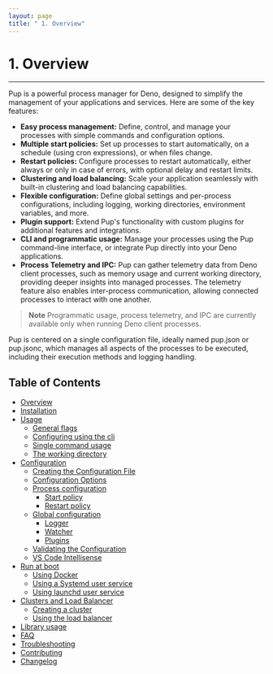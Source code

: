 ```yaml
---
layout: page
title: " 1. Overview"
---
```


# 1. Overview

---

Pup is a powerful process manager for Deno, designed to simplify the management of your applications and services. Here are some of the key features:

- **Easy process management:** Define, control, and manage your processes with simple commands and configuration options.
- **Multiple start policies:** Set up processes to start automatically, on a schedule (using cron expressions), or when files change.
- **Restart policies:** Configure processes to restart automatically, either always or only in case of errors, with optional delay and restart limits.
- **Clustering and load balancing:** Scale your application seamlessly with built-in clustering and load balancing capabilities.
- **Flexible configuration:** Define global settings and per-process configurations, including logging, working directories, environment variables, and more.
- **Plugin support:** Extend Pup's functionality with custom plugins for additional features and integrations.
- **CLI and programmatic usage:** Manage your processes using the Pup command-line interface, or integrate Pup directly into your Deno applications.
- **Process Telemetry and IPC:** Pup can gather telemetry data from Deno client processes, such as memory usage and current working directory, providing deeper insights into managed processes. The
  telemetry feature also enables inter-process communication, allowing connected processes to interact with one another.

> **Note** Programmatic usage, process telemetry, and IPC are currently available only when running Deno client processes.

Pup is centered on a single configuration file, ideally named pup.json or pup.jsonc, which manages all aspects of the processes to be executed, including their execution methods and logging handling.

## Table of Contents

- [Overview](./)
- [Installation](./installation.html)
- [Usage](./usage.html)
  - [General flags](./usage.html#general-flags)
  - [Configuring using the cli](./usage.html#configuring-using-the-cli)
  - [Single command usage](./usage.html#single-command-usage)
  - [The working directory](./usage.html#working-directory)
- [Configuration](./configuration.html)
  - [Creating the Configuration File](./configuration.html#creating-the-configuration-file)
  - [Configuration Options](./configuration.html#configuration-options)
  - [Process configuration](./configuration.html#process-configuration)
    - [Start policy](./configuration.html#start-policy)
    - [Restart policy](./configuration.html#restart-policy)
  - [Global configuration](./configuration.html#global-configuration)
    - [Logger](./configuration.html#watcher)
    - [Watcher](./configuration.html#logger)
    - [Plugins](./configuration.html#plugins)
  - [Validating the Configuration](./configuration.html#validating-the-configuration)
  - [VS Code Intellisense](./configuration.html#vs-code-intellisense)
- [Run at boot](./service.html)
  - [Using Docker](./service.html#using-docker)
  - [Using a Systemd user service](./service.html#using-a-systemd-user-service)
  - [Using launchd user service](./service.html#using-launchd-on-macos)
- [Clusters and Load Balancer](./scaling.html)
  - [Creating a cluster](./scaling.html#creating-a-cluster)
  - [Using the load balancer](./scaling.html#using-the-load-balancer)
- [Library usage](./library.html)
- [FAQ](./faq.html#faq)
- [Troubleshooting](./troubleshooting.html)
- [Contributing](./contributing.html)
- [Changelog](./changelog.html)
